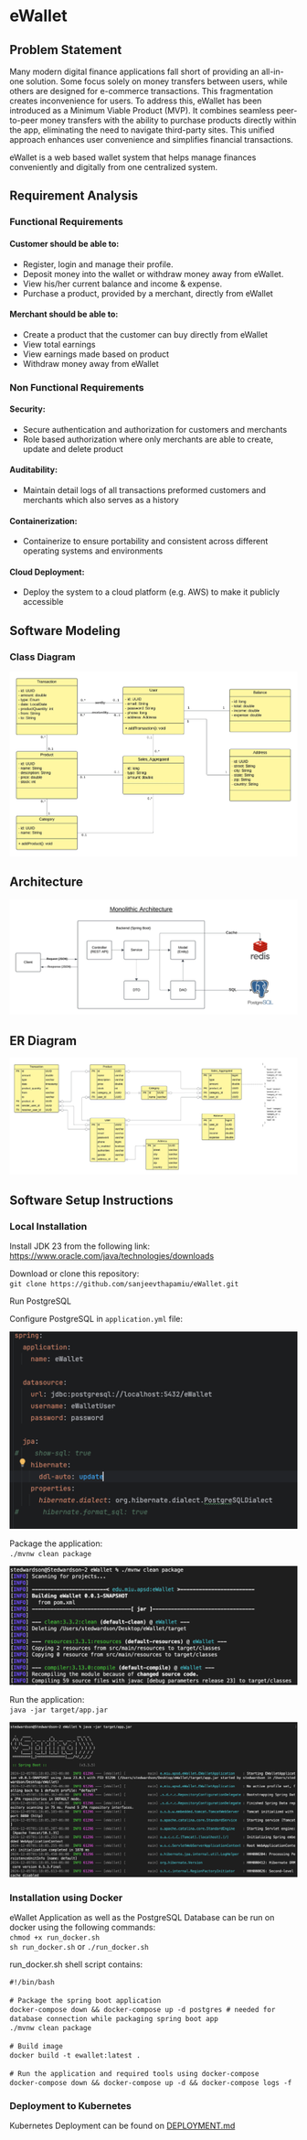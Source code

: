 # eWallet

## Problem Statement

Many modern digital finance applications fall short of providing an all-in-one solution. Some focus solely on money transfers between users, while others are designed for e-commerce transactions. This fragmentation creates inconvenience for users. To address this, eWallet has been introduced as a Minimum Viable Product (MVP). It combines seamless peer-to-peer money transfers with the ability to purchase products directly within the app, eliminating the need to navigate third-party sites. This unified approach enhances user convenience and simplifies financial transactions.

eWallet is a web based wallet system that helps manage finances conveniently and digitally from one centralized system.

## Requirement Analysis
### Functional Requirements
#### Customer should be able to:
* Register, login and manage their profile.
* Deposit money into the wallet or withdraw money away from  eWallet.
* View his/her current balance and income & expense.
* Purchase a product, provided by a merchant, directly from eWallet

#### Merchant should be able to:
* Create a product that the customer can buy directly from eWallet
* View total earnings
* View earnings made based on product
* Withdraw money away from eWallet

### Non Functional Requirements
#### Security:
* Secure authentication and authorization for customers and merchants
* Role based authorization where only merchants are able to create, update and delete product

#### Auditability:
* Maintain detail logs of all transactions preformed customers and merchants which also serves as a history

#### Containerization:
* Containerize to ensure portability and consistent across different operating systems and environments

#### Cloud Deployment:
* Deploy the system to a cloud platform (e.g. AWS) to make it publicly accessible

## Software Modeling
### Class Diagram
![Class Diagram](https://github.com/sanjeevthapamiu/eWallet/blob/main/diagrams/UML.jpeg)

## Architecture
![Architecture](https://github.com/sanjeevthapamiu/eWallet/blob/main/diagrams/Architecture.jpeg)

## ER Diagram
![ER Diagram](https://github.com/sanjeevthapamiu/eWallet/blob/main/diagrams/ERD.jpeg)

## Software Setup Instructions
### Local Installation
Install JDK 23 from the following link: <br/>
https://www.oracle.com/java/technologies/downloads

Download or clone this repository: <br/>
`git clone https://github.com/sanjeevthapamiu/eWallet.git`

Run PostgreSQL

Configure PostgreSQL in `application.yml` file: <br/>

![application.yml](https://github.com/sanjeevthapamiu/eWallet/blob/main/screenshots/application-yml.png)

Package the application: <br/>
`./mvnw clean package` <br/>

![mvnw clean package](https://github.com/sanjeevthapamiu/eWallet/blob/main/screenshots/mvn-clean-package.png)

Run the application: <br/>
`java -jar target/app.jar` <br/>

![java jar](https://github.com/sanjeevthapamiu/eWallet/blob/main/screenshots/java-jar.png)

### Installation using Docker
eWallet Application as well as the PostgreSQL Database can be run on docker using the following commands: <br/>
`chmod +x run_docker.sh` <br/>
`sh run_docker.sh` or `./run_docker.sh`

run_docker.sh shell script contains: <br/>
```
#!/bin/bash

# Package the spring boot application
docker-compose down && docker-compose up -d postgres # needed for database connection while packaging spring boot app
./mvnw clean package

# Build image
docker build -t ewallet:latest .

# Run the application and required tools using docker-compose
docker-compose down && docker-compose up -d && docker-compose logs -f
```

### Deployment to Kubernetes
Kubernetes Deployment can be found on  [DEPLOYMENT.md](https://github.com/sanjeevthapamiu/eWallet/blob/main/DEPLOYMENT.md)